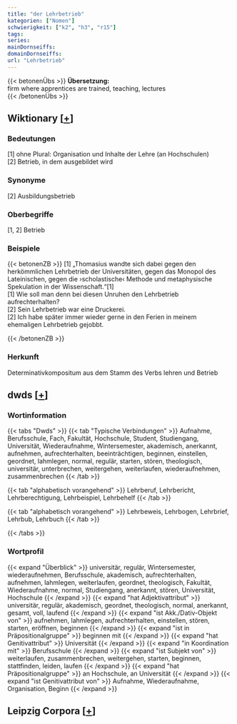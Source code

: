 ```yaml
---
title: "der Lehrbetrieb"
kategorien: ["Nomen"]
schwierigkeit: ["k2", "h3", "r15"]
tags:
series:
mainDornseiffs:
domainDornseiffs:
url: "Lehrbetrieb"
---
```


{{< betonenÜbs >}}
**Übersetzung:**  
firm where apprentices are trained, teaching, lectures  
{{< /betonenÜbs >}}

## Wiktionary [[+](https://de.wiktionary.org/wiki/Lehrbetrieb)]

### Bedeutungen
[1] ohne Plural: Organisation und Inhalte der Lehre (an Hochschulen)  
[2] Betrieb, in dem ausgebildet wird  

### Synonyme
[2] Ausbildungsbetrieb  

### Oberbegriffe
[1, 2] Betrieb  

### Beispiele
{{< betonenZB >}}
[1] „Thomasius wandte sich dabei gegen den herkömmlichen Lehrbetrieb der Universitäten, gegen das Monopol des Lateinischen, gegen die ›scholastische‹ Methode und metaphysische Spekulation in der Wissenschaft.“[1]  
[1] Wie soll man denn bei diesen Unruhen den Lehrbetrieb aufrechterhalten?  
[2] Sein Lehrbetrieb war eine Druckerei.  
[2] Ich habe später immer wieder gerne in den Ferien in meinem ehemaligen Lehrbetrieb gejobbt.  

{{< /betonenZB >}}
### Herkunft
Determinativkompositum aus dem Stamm des Verbs lehren und Betrieb  



## dwds [[+](https://www.dwds.de/wb/Lehrbetrieb)]

### Wortinformation
{{< tabs "Dwds" >}}
{{< tab "Typische Verbindungen" >}}
Aufnahme, Berufsschule, Fach, Fakultät, Hochschule, Student, Studiengang, Universität, Wiederaufnahme, Wintersemester, akademisch, anerkannt, aufnehmen, aufrechterhalten, beeinträchtigen, beginnen, einstellen, geordnet, lahmlegen, normal, regulär, starten, stören, theologisch, universitär, unterbrechen, weitergehen, weiterlaufen, wiederaufnehmen, zusammenbrechen
{{< /tab >}}

{{< tab "alphabetisch vorangehend" >}}
Lehrberuf, Lehrbericht, Lehrberechtigung, Lehrbeispiel, Lehrbehelf
{{< /tab >}}

{{< tab "alphabetisch vorangehend" >}}
Lehrbeweis, Lehrbogen, Lehrbrief, Lehrbub, Lehrbuch
{{< /tab >}}

{{< /tabs >}}

### Wortprofil
{{< expand "Überblick" >}} universitär, regulär, Wintersemester, wiederaufnehmen, Berufsschule, akademisch, aufrechterhalten, aufnehmen, lahmlegen, weiterlaufen, geordnet, theologisch, Fakultät, Wiederaufnahme, normal, Studiengang, anerkannt, stören, Universität, Hochschule {{< /expand >}}
{{< expand "hat Adjektivattribut" >}} universitär, regulär, akademisch, geordnet, theologisch, normal, anerkannt, gesamt, voll, laufend {{< /expand >}}
{{< expand "ist Akk./Dativ-Objekt von" >}} aufnehmen, lahmlegen, aufrechterhalten, einstellen, stören, starten, eröffnen, beginnen {{< /expand >}}
{{< expand "ist in Präpositionalgruppe" >}} beginnen mit {{< /expand >}}
{{< expand "hat Genitivattribut" >}} Universität {{< /expand >}}
{{< expand "in Koordination mit" >}} Berufsschule {{< /expand >}}
{{< expand "ist Subjekt von" >}} weiterlaufen, zusammenbrechen, weitergehen, starten, beginnen, stattfinden, leiden, laufen {{< /expand >}}
{{< expand "hat Präpositionalgruppe" >}} an Hochschule, an Universität {{< /expand >}}
{{< expand "ist Genitivattribut von" >}} Aufnahme, Wiederaufnahme, Organisation, Beginn {{< /expand >}}

## Leipzig Corpora [[+](https://corpora.uni-leipzig.de/en/res?word=Lehrbetrieb&corpusId=deu_newscrawl-public_2018)]

